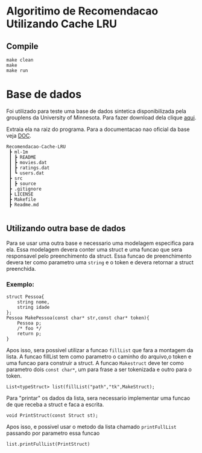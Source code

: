 # Algoritimo de Recomendacao Utilizando Cache LRU
## Compile
```
make clean
make
make run
```
# Base de dados
Foi utilizado para teste uma base de dados sintetica disponibilizada pela grouplens da University of Minnesota. Para fazer download dela clique [aqui](http://files.grouplens.org/datasets/movielens/ml-1m.zip).

Extraia ela na raiz do programa.
Para a documentacao nao oficial da base veja [DOC](https://github.com/Numb4r/Recomendacao-Cache-LRU/blob/master/Doc.md).
```
Recomendacao-Cache-LRU
 ┣ ml-1m
 ┃ ┣ README
 ┃ ┣ movies.dat
 ┃ ┣ ratings.dat
 ┃ ┗ users.dat
 ┣ src
 ┃ ┣ source
 ┣ .gitignore
 ┣ LICENSE
 ┣ Makefile
 ┣ Readme.md
 
```
## Utilizando outra base de dados
Para se usar uma outra base e necessario uma modelagem especifica para ela.
Essa modelagem devera conter uma struct e uma funcao que sera responsavel pelo preenchimento da struct.
Essa funcao de preenchimento devera ter como parametro uma `string` e o token e devera retornar a struct preenchida.
### Exemplo:
```
struct Pessoa{
    string nome,
    string idade
};
Pessoa MakePessoa(const char* str,const char* token){
    Pessoa p;
    /* foo */
    return p;
}
```
Apos isso, sera possivel utilizar a funcao `fillList` que fara a montagem da lista.
A funcao fillList tem como parametro o caminho do arquivo,o token e uma funcao para construir a struct.
A funcao `Makestruct` deve ter como parametro dois `const char*`, um para frase a ser tokenizada e outro para o token.
```
List<typeStruct> list(fillList("path","tk",MakeStruct);
```
Para "printar" os dados da lista, sera necessario implementar uma funcao de que receba a struct e faca a escrita.
```
void PrintStruct(const Struct st);
```
Apos isso, e possivel usar o metodo da lista  chamado `printFullList` passando por parametro essa funcao

```
list.printFullList(PrintStruct)
```